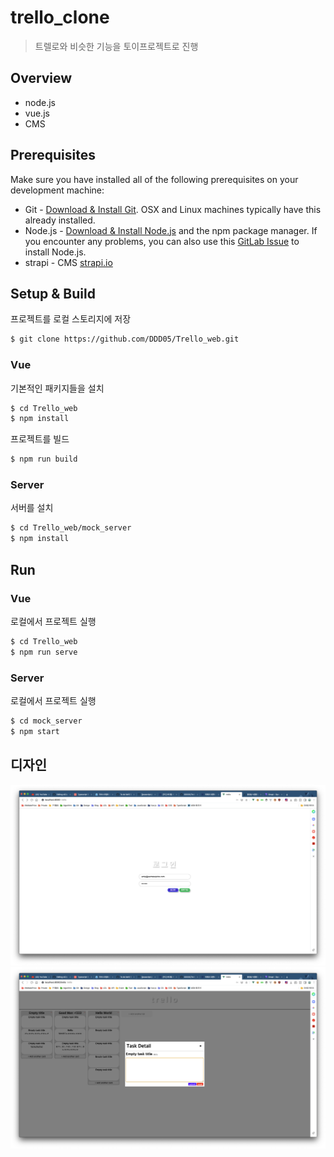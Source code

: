 # trello_clone

> 트렐로와 비슷한 기능을 토이프로젝트로 진행

## Overview

-   node.js
-   vue.js
-   CMS

## Prerequisites

Make sure you have installed all of the following prerequisites on your development machine:

-   Git - [Download & Install Git](https://git-scm.com/downloads). OSX and Linux machines typically have this already installed.
-   Node.js - [Download & Install Node.js](https://nodejs.org/en/download/) and the npm package manager. If you encounter any problems, you can also use this [GitLab Issue](https://lab.ssafy.com/webmobile1-sub1/s02p11d152/issues) to install Node.js.
-   strapi - CMS [strapi.io](https://strapi.io/)

## Setup & Build

프로젝트를 로컬 스토리지에 저장

```bash
$ git clone https://github.com/DDD05/Trello_web.git
```

### Vue

기본적인 패키지들을 설치

```bash
$ cd Trello_web
$ npm install
```

프로젝트를 빌드

```bash
$ npm run build
```

### Server

서버를 설치

```bash
$ cd Trello_web/mock_server
$ npm install
```

## Run

### Vue

로컬에서 프로젝트 실행

```bash
$ cd Trello_web
$ npm run serve
```

### Server

로컬에서 프로젝트 실행

```bash
$ cd mock_server
$ npm start
```

## 디자인

![login](./readme-img/login.png)
![trello](./readme-img/trello.png)

